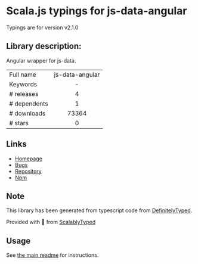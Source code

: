 
# Scala.js typings for js-data-angular

Typings are for version v2.1.0

## Library description:
Angular wrapper for js-data.

|                    |                 |
| ------------------ | :-------------: |
| Full name          | js-data-angular |
| Keywords           | - |
| # releases         | 4 |
| # dependents       | 1 |
| # downloads        | 73364 |
| # stars            | 0 |

## Links
- [Homepage](https://github.com/js-data/js-data-angular#readme)
- [Bugs](https://github.com/js-data/js-data-angular/issues)
- [Repository](https://github.com/js-data/js-data-angular)
- [Npm](https://www.npmjs.com/package/js-data-angular)
    


## Note
This library has been generated from typescript code from [DefinitelyTyped](https://definitelytyped.org).

Provided with :purple_heart: from [ScalablyTyped](https://github.com/oyvindberg/ScalablyTyped)

## Usage
See [the main readme](../../readme.md) for instructions.


